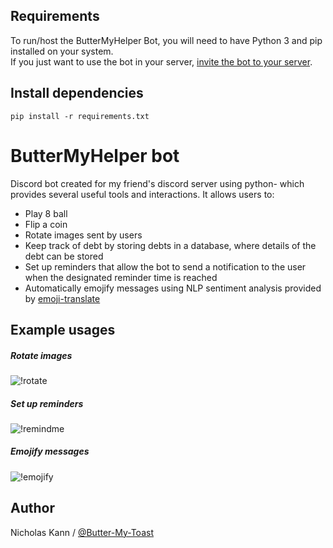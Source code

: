 ## Requirements
To run/host the ButterMyHelper Bot, you will need to have Python 3 and pip installed on your system. \
If you just want to use the bot in your server, [invite the bot to your server](https://discord.com/api/oauth2/authorize?client_id=494299064951898122&permissions=543313886272&scope=bot "Invite ButterMyHelper to your server").

## Install dependencies
`pip install -r requirements.txt`

# ButterMyHelper bot
Discord bot created for my friend's discord server using python- which provides several useful tools and interactions. It allows users to: 
- Play 8 ball
- Flip a coin
- Rotate images sent by users
- Keep track of debt by storing debts in a database, where details of the debt can be stored
- Set up reminders that allow the bot to send a notification to the user when the designated reminder time is reached
- Automatically emojify messages using NLP sentiment analysis provided by [emoji-translate](https://github.com/fabriceyhc/emoji_translate "Emoji translation for Python")

## Example usages
##### Rotate images
![!rotate](https://media.giphy.com/media/1nCpnzIlme3LEt3jjM/giphy.gif)

##### Set up reminders
![!remindme](https://media.giphy.com/media/KXOTY179hjm0u1dQS1/giphy.gif)

##### Emojify messages
![!emojify](https://media.giphy.com/media/6YhVYhWwaKznoRSt5b/giphy.gif)

## Author
Nicholas Kann / [@Butter-My-Toast](https://github.com/Butter-My-Toast "Butter-My-Toast's github page")
